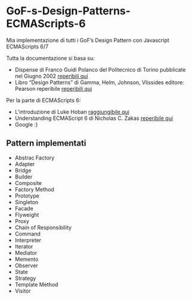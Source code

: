 # GoF-s-Design-Patterns-ECMAScripts-6

Mia implementazione di tutti i GoF’s Design Pattern con Javascript ECMAScripts 6/7

Tutta la documentazione si basa su:
-	Dispense di Franco Guidi Polanco del Politecnico di Torino pubblicate nel Giugno 2002 [reperibili qui](http://eii.ucv.cl/pers/guidi/designpatterns.htm)
-	Libro “Design Patterns” di Gamma, Helm, Johnson, Vlissides editore: Pearson reperibile [reperibili qui](http://www.pearson.it/opera/pearson/0-2597-design_patterns)

Per la parte di ECMAScripts 6:
-	L'introduzione di Luke Hoban [raggiungibile qui](https://github.com/lukehoban/es6features)
-	Understanding ECMAScript 6 di Nicholas C. Zakas [reperibile qui](https://leanpub.com/understandinges6)
-	Google :)


## Pattern implementati
*	Abstrac Factory
*	Adapter
*	Bridge
*	Builder
*	Composite
*	Factory Method
*	Prototype
*	Singleton
* Facade
* Flyweight
* Proxy
* Chain of Responsibility
* Command
* Interpreter
* Iterator
* Mediator
* Memento
* Observer
* State
* Strategy
* Template Method
* Visitor
